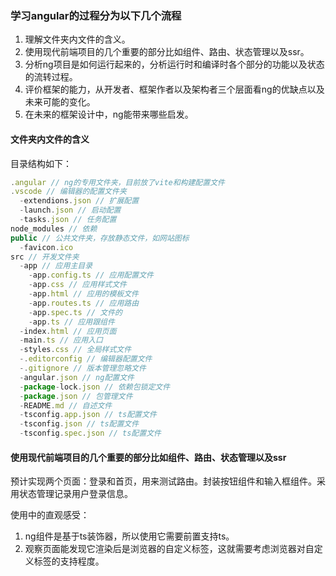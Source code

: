 ### 学习angular的过程分为以下几个流程

1. 理解文件夹内文件的含义。
2. 使用现代前端项目的几个重要的部分比如组件、路由、状态管理以及ssr。
3. 分析ng项目是如何运行起来的，分析运行时和编译时各个部分的功能以及状态的流转过程。
4. 评价框架的能力，从开发者、框架作者以及架构者三个层面看ng的优缺点以及未来可能的变化。
5. 在未来的框架设计中，ng能带来哪些启发。

#### 文件夹内文件的含义

目录结构如下：
``` js
.angular // ng的专用文件夹，目前放了vite和构建配置文件
.vscode // 编辑器的配置文件夹
  -extendions.json // 扩展配置
  -launch.json // 启动配置
  -tasks.json // 任务配置
node_modules // 依赖
public // 公共文件夹，存放静态文件，如网站图标
  -favicon.ico
src // 开发文件夹
  -app // 应用主目录
    -app.config.ts // 应用配置文件
    -app.css // 应用样式文件
    -app.html // 应用的模板文件
    -app.routes.ts // 应用路由
    -app.spec.ts // 文件的
    -app.ts // 应用跟组件
  -index.html // 应用页面
  -main.ts // 应用入口
  -styles.css // 全局样式文件
  -.editorconfig // 编辑器配置文件
  -.gitignore // 版本管理忽略文件
  -angular.json // ng配置文件
  -package-lock.json // 依赖包锁定文件
  -package.json // 包管理文件
  -README.md // 自述文件
  -tsconfig.app.json // ts配置文件
  -tsconfig.json // ts配置文件
  -tsconfig.spec.json // ts配置文件
```

#### 使用现代前端项目的几个重要的部分比如组件、路由、状态管理以及ssr

预计实现两个页面：登录和首页，用来测试路由。封装按钮组件和输入框组件。采用状态管理记录用户登录信息。

使用中的直观感受：
1. ng组件是基于ts装饰器，所以使用它需要前置支持ts。
2. 观察页面能发现它渲染后是浏览器的自定义标签，这就需要考虑浏览器对自定义标签的支持程度。
